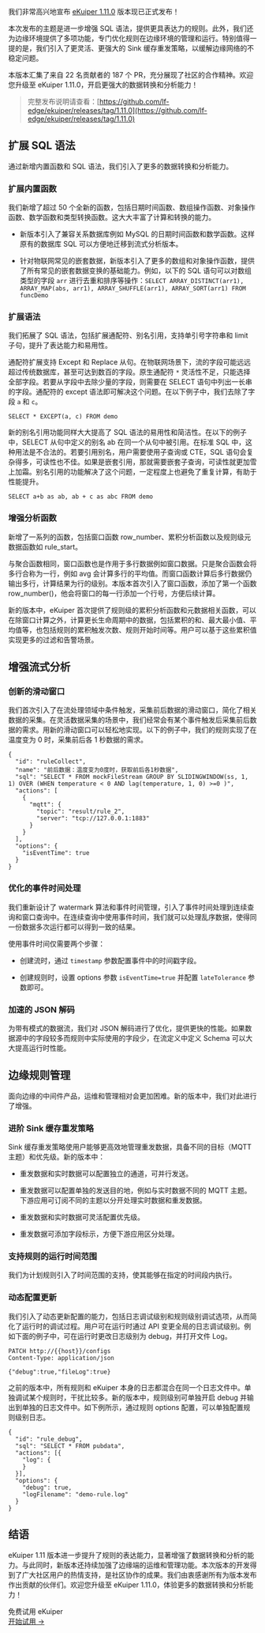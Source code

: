 我们非常高兴地宣布 [eKuiper 1.11.0](https://ekuiper.org/zh/downloads) 版本现已正式发布！

本次发布的主题是进一步增强 SQL 语法，提供更具表达力的规则。此外，我们还为边缘环境提供了多项功能，专门优化规则在边缘环境的管理和运行。特别值得一提的是，我们引入了更灵活、更强大的 Sink 缓存重发策略，以缓解边缘网络的不稳定问题。

本版本汇集了来自 22 名贡献者的 187 个 PR，充分展现了社区的合作精神。欢迎您升级至 eKuiper 1.11.0，开启更强大的数据转换和分析能力！

> 完整发布说明请查看：[https://github.com/lf-edge/ekuiper/releases/tag/1.11.0](https://github.com/lf-edge/ekuiper/releases/tag/1.11.0)

## 扩展 SQL 语法

通过新增内置函数和 SQL 语法，我们引入了更多的数据转换和分析能力。

### 扩展内置函数

我们新增了超过 50 个全新的函数，包括日期时间函数、数组操作函数、对象操作函数、数学函数和类型转换函数。这大大丰富了计算和转换的能力。

- 新版本引入了兼容关系数据库例如 MySQL 的日期时间函数和数学函数。这样原有的数据库 SQL 可以方便地迁移到流式分析版本。

- 针对物联网常见的嵌套数据，新版本引入了更多的数组和对象操作函数，提供了所有常见的嵌套数据变换的基础能力。例如，以下的 SQL 语句可以对数组类型的字段 `arr` 进行去重和排序等操作：`SELECT ARRAY_DISTINCT(arr1), ARRAY_MAP(abs, arr1), ARRAY_SHUFFLE(arr1), ARRAY_SORT(arr1) FROM funcDemo`

### 扩展语法

我们拓展了 SQL 语法，包括扩展通配符、别名引用，支持单引号字符串和 limit 子句，提升了表达能力和易用性。

通配符扩展支持 Except 和 Replace 从句。在物联网场景下，流的字段可能远远超过传统数据库，甚至可达到数百的字段。原生通配符 `*` 灵活性不足，只能选择全部字段。若要从字段中去除少量的字段，则需要在 SELECT 语句中列出一长串的字段。通配符的 except 语法即可解决这个问题。在以下例子中，我们去除了字段 `a` 和 `c`。

`SELECT * EXCEPT(a, c) FROM demo`

新的别名引用功能同样大大提高了 SQL 语法的易用性和简洁性。在以下的例子中，SELECT 从句中定义的别名 ab 在同一个从句中被引用。在标准 SQL 中，这种用法是不合法的。若要引用别名，用户需要使用子查询或 CTE，SQL 语句会复杂得多，可读性也不佳。如果是嵌套引用，那就需要嵌套子查询，可读性就更加雪上加霜。别名引用的功能解决了这个问题，一定程度上也避免了重复计算，有助于性能提升。

`SELECT a+b as ab, ab + c as abc FROM demo`

### 增强分析函数

新增了一系列的函数，包括窗口函数 row_number、累积分析函数以及规则级元数据函数如 rule_start。

与聚合函数相同，窗口函数也是作用于多行数据例如窗口数据。只是聚合函数会将多行合称为一行，例如 avg 会计算多行的平均值。而窗口函数计算后多行数据仍输出多行，计算结果为行的级别。本版本首次引入了窗口函数，添加了第一个函数 row_number()，他会将窗口的每一行添加一个行号，方便后续计算。

新的版本中，eKuiper 首次提供了规则级的累积分析函数和元数据相关函数，可以在除窗口计算之外，计算更长生命周期中的数据，包括累积的和、最大最小值、平均值等，也包括规则的累积触发次数、规则开始时间等。用户可以基于这些累积值实现更多的过滤和告警场景。

## 增强流式分析

### 创新的滑动窗口

我们首次引入了在流处理领域中条件触发，采集前后数据的滑动窗口，简化了相关数据的采集。在灵活数据采集的场景中，我们经常会有某个事件触发后采集前后数据的需求。用新的滑动窗口可以轻松地实现。以下的例子中，我们的规则实现了在温度变为 0 时，采集前后各 1 秒数据的需求。

```
{
  "id": "ruleCollect",
  "name": "前后数据：温度变为0度时，获取前后各1秒数据",
  "sql": "SELECT * FROM mockFileStream GROUP BY SLIDINGWINDOW(ss, 1, 1) OVER (WHEN temperature < 0 AND lag(temperature, 1, 0) >=0 )",
  "actions": [
    {
      "mqtt": {
        "topic": "result/rule_2",
        "server": "tcp://127.0.0.1:1883"
      }
    }
  ],
  "options": {
    "isEventTime": true
  }
}
```

### 优化的事件时间处理

我们重新设计了 watermark 算法和事件时间管理，引入了事件时间处理到连续查询和窗口查询中。在连续查询中使用事件时间，我们就可以处理乱序数据，使得同一份数据多次运行都可以得到一致的结果。

使用事件时间仅需要两个步骤：

- 创建流时，通过 `timestamp` 参数配置事件中的时间戳字段。

- 创建规则时，设置 options 参数 `isEventTime=true` 并配置 `lateTolerance` 参数即可。

### 加速的 JSON 解码

为带有模式的数据流，我们对 JSON 解码进行了优化，提供更快的性能。如果数据源中的字段较多而规则中实际使用的字段少，在流定义中定义 Schema 可以大大提高运行时性能。

## 边缘规则管理

面向边缘的中间件产品，运维和管理相对会更加困难。新的版本中，我们对此进行了增强。

### 进阶 Sink 缓存重发策略

Sink 缓存重发策略使用户能够更高效地管理重发数据，具备不同的目标（MQTT 主题）和优先级。新的版本中：

- 重发数据和实时数据可以配置独立的通道，可并行发送。

- 重发数据可以配置单独的发送目的地，例如与实时数据不同的 MQTT 主题。下游应用可订阅不同的主题以分开处理实时数据和重发数据。

- 重发数据和实时数据可灵活配置优先级。

- 重发数据可添加字段标示，方便下游应用区分处理。

### 支持规则的运行时间范围

我们为计划规则引入了时间范围的支持，使其能够在指定的时间段内执行。

### 动态配置更新

我们引入了动态更新配置的能力，包括日志调试级别和规则级别调试选项，从而简化了运行时的调试过程。用户可在运行时通过 API 变更全局的日志调试级别。例如下面的例子中，可在运行时更改日志级别为 debug，并打开文件 Log。

```
PATCH http://{{host}}/configs
Content-Type: application/json

{"debug":true,"fileLog":true}
```

之前的版本中，所有规则和 eKuiper 本身的日志都混合在同一个日志文件中。单独调试某个规则时，干扰比较多。新的版本中，规则级别可单独开启 debug 并输出到单独的日志文件中。如下例所示，通过规则 options 配置，可以单独配置规则级别日志。

```
{
  "id": "rule_debug",
  "sql": "SELECT * FROM pubdata",
  "actions": [{
    "log": {
    }
  }],
  "options": {
    "debug": true,
    "logFilename": "demo-rule.log"
  }
}
```

## 结语

eKuiper 1.11 版本进一步提升了规则的表达能力，显著增强了数据转换和分析的能力。与此同时，新版本还持续加强了边缘端的运维和管理功能。本次版本的开发得到了广大社区用户的热情支持，是社区协作的成果。我们由衷感谢所有为版本发布作出贡献的伙伴们。欢迎您升级至 eKuiper 1.11.0，体验更多的数据转换和分析能力！





<section class="promotion">
    <div>
        免费试用 eKuiper
    </div>
    <a href="https://ekuiper.org/zh/downloads" class="button is-gradient px-5">开始试用 →</a>
</section>

